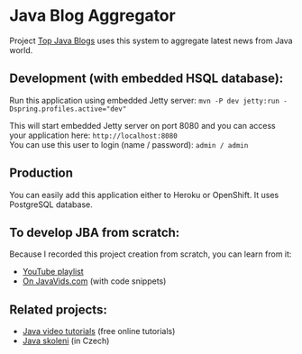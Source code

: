 <h1>Java Blog Aggregator</h1>

<p>Project <a href="http://www.topjavablogs.com" target="_blank" title="Top Java Blogs">Top Java Blogs</a> uses this system to aggregate latest news from Java world.</p>

<h2>Development (with embedded HSQL database):</h2>

<p>
Run this application using embedded Jetty server: <code>mvn -P dev jetty:run -Dspring.profiles.active="dev"</code>
</p>

<p>This will start embedded Jetty server on port 8080 and you can access your application here: <code>http://localhost:8080</code><br />
You can use this user to login (name / password): <code>admin / admin</code>
</p>

<h2>Production</h2>

<p>You can easily add this application either to Heroku or OpenShift. It uses PostgreSQL database.</p>

<h2>To develop JBA from scratch:</h2>

<p>
Because I recorded this project creation from scratch, you can learn from it:
</p>

<ul>
	<li>
		<a href="https://www.youtube.com/playlist?list=PLmcxdcWPhFqMq2BctGktOcIJKUw23wJeh" target="_blank" title="Java Blog Aggregator on YouTube">YouTube playlist</a>
	</li>
    <li>
		<a href="http://www.javavids.com/tutorial/spring-web-application-tutorial-java-blogs-aggregator.html" target="_blank" title="Java Blog Aggregator on JavaVids">On JavaVids.com</a> (with code snippets)
	</li>
</ul>

<h2>Related projects:</h2>

<ul>
	<li>
		<a href="http://www.javavids.com" target="_blank" title="Java video tutorials">Java video tutorials</a> (free online tutorials)
	</li>
    <li>
		<a href="http://www.java-skoleni.cz" target="_blank" title="Java skoleni">Java skoleni</a> (in Czech)
	</li>
</ul>